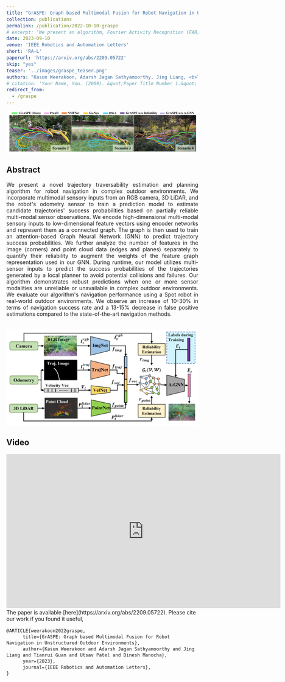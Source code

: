 ```yaml
---
title: "GrASPE: Graph based Multimodal Fusion for Robot Navigation in Unstructured Outdoor Environments"
collection: publications
permalink: /publication/2022-10-10-graspe
# excerpt: 'We present an algorithm, Fourier Activity Recognition (FAR), for UAV video activity recognition. Our formulation uses a novel Fourier object disentanglement method to innately separate out the human agent (which is typically small) from the background. Our disentanglement technique operates in the frequency domain to characterize the extent of temporal change of spatial pixels, and exploits convolution-multiplication properties of Fourier transform to map this representation to the corresponding object-background entangled features obtained from the network. To encapsulate contextual information and long-range space-time dependencies, we present a novel Fourier Attention algorithm, which emulates the benefits of self-attention by modeling the weighted outer product in the frequency domain. Our Fourier attention formulation uses much fewer computations than self-attention. We have evaluated our approach on multiple UAV datasets including UAV Human RGB, UAV Human Night, Drone Action, and NEC Drone. We demonstrate a relative improvement of 8.02% - 38.69% in top-1 accuracy and up to 3 times faster over prior works.'
date: 2023-09-10
venue: 'IEEE Robotics and Automation Letters'
short: 'RA-L'
paperurl: 'https://arxiv.org/abs/2209.05722'
skip: "yes"
teaser: '../images/graspe_teaser.png'
authors: "Kasun Weerakoon, Adarsh Jagan Sathyamoorthy, Jing Liang, <b>Tianrui Guan</b>, Utsav Patel, Dinesh Manocha"
# citation: 'Your Name, You. (2009). &quot;Paper Title Number 1.&quot; <i>Journal 1</i>. 1(1).'
redirect_from: 
  - /graspe
---
```


<p style="text-align:center;">
<img src="../images/graspe_vis.png" width="900">
</p>

## Abstract

<div style="text-align: justify"> We present a novel trajectory traversability estimation and planning algorithm for robot navigation in complex outdoor environments. We incorporate multimodal sensory inputs from an RGB camera, 3D LiDAR, and the robot's odometry sensor to train a prediction model to estimate candidate trajectories' success probabilities based on partially reliable multi-modal sensor observations. We encode high-dimensional multi-modal sensory inputs to low-dimensional feature vectors using encoder networks and represent them as a connected graph. The graph is then used to train an attention-based Graph Neural Network (GNN) to predict trajectory success probabilities. We further analyze the number of features in the image (corners) and point cloud data (edges and planes) separately to quantify their reliability to augment the weights of the feature graph representation used in our GNN. During runtime, our model utilizes multi-sensor inputs to predict the success probabilities of the trajectories generated by a local planner to avoid potential collisions and failures. Our algorithm demonstrates robust predictions when one or more sensor modalities are unreliable or unavailable in complex outdoor environments. We evaluate our algorithm's navigation performance using a Spot robot in real-world outdoor environments. We observe an increase of 10-30% in terms of navigation success rate and a 13-15% decrease in false positive estimations compared to the state-of-the-art navigation methods.
</div>

<br>

<p style="text-align:center;">
<img src="../images/graspe_net.png" width="600">
</p>

## Video
<iframe width="720" height="405" src="https://www.youtube.com/embed/35hT8gokWhc" frameborder="0" allow="accelerometer; autoplay; encrypted-media; gyroscope; picture-in-picture" allowfullscreen></iframe>

<br>
The paper is available [here](https://arxiv.org/abs/2209.05722). Please cite our work if you found it useful,

```
@ARTICLE{weerakoon2022graspe,
      title={GrASPE: Graph based Multimodal Fusion for Robot Navigation in Unstructured Outdoor Environments}, 
      author={Kasun Weerakoon and Adarsh Jagan Sathyamoorthy and Jing Liang and Tianrui Guan and Utsav Patel and Dinesh Manocha},
      year={2023},
      journal={IEEE Robotics and Automation Letters}, 
}
```
